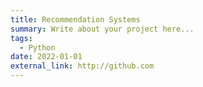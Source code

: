 ```yaml
---
title: Recommendation Systems
summary: Write about your project here...
tags:
  - Python
date: 2022-01-01
external_link: http://github.com
---
```

